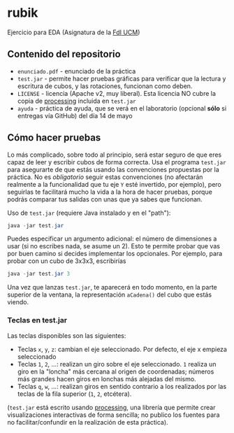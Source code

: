 # rubik

Ejercicio para EDA (Asignatura de la [FdI UCM](http://www.fdi.ucm.es))

## Contenido del repositorio

* `enunciado.pdf` - enunciado de la práctica
* `test.jar` - permite hacer pruebas gráficas para verificar que la lectura y escritura de cubos, y las rotaciones, funcionan como deben.
* `LICENSE` - licencia (Apache v2, muy liberal). Esta licencia NO cubre la copia de [processing](https://processing.org) incluida en `test.jar`
* `ayuda` - práctica de ayuda, que se verá en el laboratorio (opcional **sólo** si entregas vía GitHub) del día 14 de mayo

## Cómo hacer pruebas

Lo más complicado, sobre todo al principio, será estar seguro de que eres capaz de leer y escribir cubos de forma correcta. Usa el programa `test.jar` para asegurarte de que estás usando las convenciones propuestas por la práctica. No es *obligatorio* seguir estas convenciones (no afectarán realmente a la funcionalidad que tu eje `Y` esté invertido, por ejemplo), pero seguirlas te facilitará mucho la vida a la hora de hacer pruebas, porque podrás comparar tus salidas con unas que ya sabes que funcionan.

Uso de `test.jar` (requiere Java instalado y en el "path"):

```java
java -jar test.jar 
```

Puedes especificar un argumento adicional: el número de dimensiones a usar (si no escribes nada, se asume un 2). Esto te permite probar que vas por buen camino si decides implementar los opcionales. Por ejemplo, para probar con un cubo de 3x3x3, escribirías

```java
java -jar test.jar 3 
```

Una vez que lanzas `test.jar`, te aparecerá en todo momento, en la parte superior de la ventana, la representación `aCadena()` del cubo que estás viendo. 

### Teclas en test.jar

Las teclas disponibles son las siguientes:

* Teclas `x`, `y`, `z`: cambian el eje seleccionado. Por defecto, el eje x empieza seleccionado
* Teclas `1`, `2`, ...: realizan un giro sobre el eje seleccionado. `1` realiza un giro en la "loncha" más cercana al origen de coordenadas; números más grandes hacen giros en lonchas más alejadas del mismo.
* Teclas `q`, `w`, ...: realizan giros en sentido contrario a los realizados por las teclas de la fila superior (`1`, `2`, etcétera).

(`test.jar` está escrito usando [processing](https://processing.org), una librería que permite crear visualizaciones interactivas de forma sencilla; no publico los fuentes para no facilitar/confundir en la realización de esta práctica).


